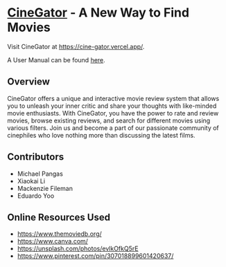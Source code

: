 # [CineGator](https://cine-gator.vercel.app/) - A New Way to Find Movies

Visit CineGator at https://cine-gator.vercel.app/.

A User Manual can be found [here](https://docs.google.com/document/d/1E8bReEXu4aA4xT1AqxhWtplRGISZTYNLflhhUvpKO_Y/edit?usp=sharing).

## Overview
CineGator offers a unique and interactive movie review system that allows you to unleash your inner critic and share your thoughts with like-minded movie enthusiasts. With CineGator, you have the power to rate and review movies, browse existing reviews, and search for different movies using various filters. Join us and become a part of our passionate community of cinephiles who love nothing more than discussing the latest films.

## Contributors
- Michael Pangas
- Xiaokai Li
- Mackenzie Fileman
- Eduardo Yoo

## Online Resources Used
- https://www.themoviedb.org/
- https://www.canva.com/
- https://unsplash.com/photos/evlkOfkQ5rE
- https://www.pinterest.com/pin/307018899601420637/
